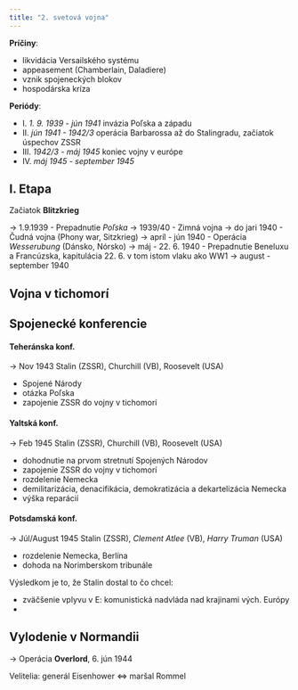 ```yaml
---
title: "2. svetová vojna"
---
```


**Príčiny**:
- likvidácia Versailského systému
- appeasement (Chamberlain, Daladiere)
- vznik spojeneckých blokov
- hospodárska kríza

**Periódy**:
- I. *1. 9. 1939 - jún 1941*
	invázia Poľska a západu
- II. *jún 1941 - 1942/3*
	operácia Barbarossa až do Stalingradu, začiatok úspechov ZSSR
- III. *1942/3 - máj 1945*
	koniec vojny v európe
- IV. *máj 1945 - september 1945*

## I. Etapa

Začiatok **Blitzkrieg**

-> 1.9.1939 - Prepadnutie *Poľska*
-> 1939/40 - Zimná vojna
-> do jari 1940 - Čudná vojna (Phony war, Sitzkrieg)
-> apríl - jún 1940 - Operácia *Wesserubung* (Dánsko, Nórsko)
-> máj - 22. 6. 1940 - Prepadnutie Beneluxu a Francúzska, kapitulácia 22. 6. v tom istom vlaku ako WW1
-> august - september 1940


## Vojna v tichomorí











## Spojenecké konferencie

#### Teheránska konf.
-> Nov 1943 
Stalin (ZSSR), Churchill (VB), Roosevelt (USA)

- Spojené Národy
- otázka Poľska
- zapojenie ZSSR do vojny v tichomorí

#### Yaltská konf.
-> Feb 1945
Stalin (ZSSR), Churchill (VB), Roosevelt (USA)

- dohodnutie na prvom stretnutí Spojených Národov
- zapojenie ZSSR do vojny v tichomorí
- rozdelenie Nemecka
- demilitarizácia, denacifikácia, demokratizácia a dekartelizácia Nemecka
- výška reparácií

#### Potsdamská konf.
-> Júl/August 1945
Stalin (ZSSR), *Clement Atlee* (VB), *Harry Truman* (USA)
- rozdelenie Nemecka, Berlína
- dohoda na Norimberskom tribunále

Výsledkom je to, že Stalin dostal to čo chcel:
- zväčšenie vplyvu v E: komunistická nadvláda nad krajinami vých. Európy
- 

## Vylodenie v Normandii
-> Operácia **Overlord**, 6. jún 1944

Velitelia: generál Eisenhower <=> maršal Rommel 